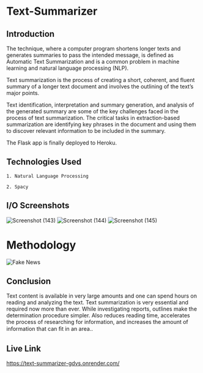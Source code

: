 # Text-Summarizer
## Introduction

The technique, where a computer program shortens longer texts and generates summaries to pass the intended message, is defined as Automatic Text Summarization and is a common problem in machine learning and natural language processing (NLP).

Text summarization is the process of creating a short, coherent, and fluent summary of a longer text document and involves the outlining of the text’s major points.

Text identification, interpretation and summary generation, and analysis of the generated summary are some of the key challenges faced in the process of text summarization. The critical tasks in extraction-based summarization are identifying key phrases in the document and using them to discover relevant information to be included in the summary.

The Flask app is finally deployed to Heroku.


## Technologies Used
```
1. Natural Language Processing

2. Spacy

```

## I/O Screenshots

![Screenshot (143)](https://user-images.githubusercontent.com/74375277/142765408-8ba537d0-e35f-4b5b-a373-126000fbc7ca.png)
![Screenshot (144)](https://user-images.githubusercontent.com/74375277/142765401-3ae2d9ec-d0ab-414f-babb-4c23aa8f771e.png)
![Screenshot (145)](https://user-images.githubusercontent.com/74375277/142765404-0fd1ece6-81d2-4d5f-b03a-69a29caa80dd.png)

# Methodology

![Fake News](https://user-images.githubusercontent.com/74375277/142765257-b2bf8cda-8cd6-432a-898a-2fec2cef6877.png)

## Conclusion

Text content is available in very large amounts and one can spend hours on reading and analyzing the text. Text summarization is very essential and required now more than ever. While investigating reports, outlines make the determination procedure simpler. Also reduces reading time, accelerates the process of researching for information, and increases the amount of information that can ﬁt in an area..

## Live Link

https://text-summarizer-gdvs.onrender.com/




